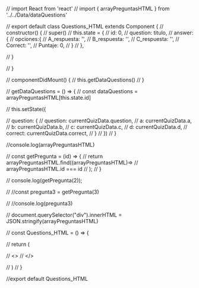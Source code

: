 // import React from 'react'
// import { arrayPreguntasHTML } from '../../Data/dataQuestions'

// export default class Questions_HTML extends Component {
//     constructor() {
//         super()
//         this.state = {
//             id: 0,
//             question: titulo,
//             answer:{
//                 opciones:{
//                 A_respuesta: '',
//                 B_respuesta: '',
//                 C_respuesta: '',
//                 Correct: '',
//                 Puntaje: 0,
//                 } 
//             },
            
//         }

//     }

//     componentDidMount() {
//         this.getDataQuestions()
//     }

//     getDataQuestions = () => {
//         const dataQuestions = arrayPreguntasHTML[this.state.id]

//         this.setState({


//             question: {
//                 question: currentQuizData.question,
//                 a: currentQuizData.a,
//                 b: currentQuizData.b,
//                 c: currentQuizData.c,
//                 d: currentQuizData.d,
//                 correct: currentQuizData.correct,
//             }
//         })
//     }
 
 
    
    
//console.log(arrayPreguntasHTML)

// const getPregunta = (id) => {
//     return arrayPreguntasHTML.find((arrayPreguntasHTML)=>
//         arrayPreguntasHTML.id === id
//     );
// }

// console.log(getPregunta(2));

// //const pregunta3 = getPregunta(3)

// //console.log(pregunta3)

// document.querySelector("div").innerHTML = JSON.stringify(arrayPreguntasHTML)


// const Questions_HTML = () => {

  
//     return (
        
//        <>
//        </>  
         
   
//   )
// }

//export default Questions_HTML